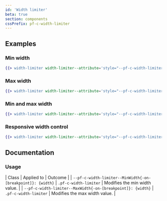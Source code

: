 ```yaml
---
id: 'Width limiter'
beta: true
section: components
cssPrefix: pf-c-width-limiter
---
```


## Examples

### Min width
```hbs
{{> width-limiter width-limiter--attribute='style="--pf-c-width-limiter--MinWidth: 50ch;"'}}
```

### Max width
```hbs
{{> width-limiter width-limiter--attribute='style="--pf-c-width-limiter--MaxWidth: 50ch;"'}}
```

### Min and max width
```hbs
{{> width-limiter width-limiter--attribute='style="--pf-c-width-limiter--MinWidth: 30ch; --pf-c-width-limiter--MaxWidth: 50ch;"'}}
```

### Responsive width control
```hbs
{{> width-limiter width-limiter--attribute='style="--pf-c-width-limiter--MinWidth: 20ch; --pf-c-width-limiter--MaxWidth: 30ch; --pf-c-width-limiter--MaxWidth-on-md: 50ch; --pf-c-width-limiter--MaxWidth-on-xl: 70ch;"'}}
```

## Documentation

### Usage
| Class | Applied to | Outcome |
| `--pf-c-width-limiter--MinWidth{-on-[breakpoint]}: {width}` | `.pf-c-width-limiter` | Modifies the min width value. |
| `--pf-c-width-limiter--MaxWidth{-on-[breakpoint]}: {width}` | `.pf-c-width-limiter` | Modifies the max width value. |
